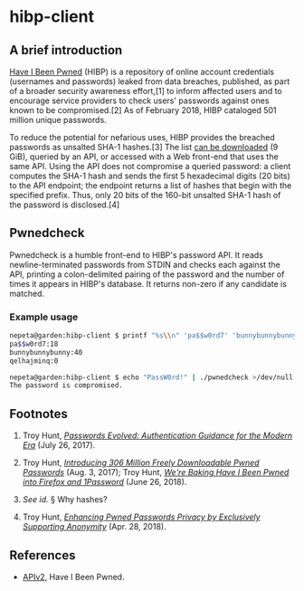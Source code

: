 # hibp-client

## A brief introduction

[Have I Been Pwned](<https://haveibeenpwned.com/>) (HIBP) is a repository of online account credentials (usernames and passwords) leaked from data breaches, published, as part of a broader security awareness effort,[1] to inform affected users and to encourage service providers to check users' passwords against ones known to be compromised.[2] As of February 2018, HIBP cataloged 501 million unique passwords.

To reduce the potential for nefarious uses, HIBP provides the breached passwords as unsalted SHA-1 hashes.[3] The list [can be downloaded](<https://haveibeenpwned.com/Passwords>) (9 GiB), queried by an API, or accessed with a Web front-end that uses the same API. Using the API does not compromise a queried password: a client computes the SHA-1 hash and sends the first 5 hexadecimal digits (20 bits) to the API endpoint; the endpoint returns a list of hashes that begin with the specified prefix. Thus, only 20 bits of the 160-bit unsalted SHA-1 hash of the password is disclosed.[4]

## Pwnedcheck

Pwnedcheck is a humble front-end to HIBP's password API. It reads newline-terminated passwords from STDIN and checks each against the API, printing a colon-delimited pairing of the password and the number of times it appears in HIBP's database. It returns non-zero if any candidate is matched.

### Example usage

```sh
nepeta@garden:hibp-client $ printf "%s\\n" 'pa$$w0rd7' 'bunnybunnybunny' 'qelhajminq' | ./pwnedcheck
pa$$w0rd7:18
bunnybunnybunny:40
qelhajminq:0

nepeta@garden:hibp-client $ echo "PassW0rd!" | ./pwnedcheck >/dev/null || echo "The password is compromised."
The password is compromised.
```

## Footnotes

1. Troy Hunt, *[Passwords Evolved: Authentication Guidance for the Modern Era](<https://www.troyhunt.com/passwords-evolved-authentication-guidance-for-the-modern-era/>)* (July 26, 2017).

2. Troy Hunt, *[Introducing 306 Million Freely Downloadable Pwned Passwords](<https://www.troyhunt.com/introducing-306-million-freely-downloadable-pwned-passwords/>)* (Aug. 3, 2017); Troy Hunt, *[We're Baking Have I Been Pwned into Firefox and 1Password](<https://www.troyhunt.com/were-baking-have-i-been-pwned-into-firefox-and-1password/>)* (June 26, 2018).

3. *See id.* § Why hashes?

4. Troy Hunt, *[Enhancing Pwned Passwords Privacy by Exclusively Supporting Anonymity](<https://www.troyhunt.com/enhancing-pwned-passwords-privacy-by-exclusively-supporting-anonymity/>)* (Apr. 28, 2018).

## References

* [APIv2](<https://haveibeenpwned.com/API/v2#PwnedPasswords>), Have I Been Pwned.
